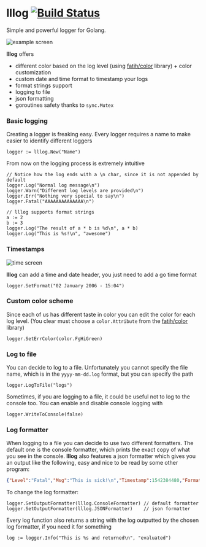 # lllog [![Build Status](https://travis-ci.org/LorenzoLeonardini/lllog.svg?branch=master)](https://travis-ci.org/LorenzoLeonardini/lllog)

Simple and powerful logger for Golang.

![example screen](https://lorenzoleonardini.altervista.org/github/lllog/screen1.png)

**lllog** offers

- different color based on the log level (using [fatih/color](https://github.com/fatih/color) library) + color customization
- custom date and time format to timestamp your logs
- format strings support
- logging to file
- json formatting
- goroutines safety thanks to `sync.Mutex`

### Basic logging

Creating a logger is freaking easy. Every logger requires a name to make easier to identify different loggers

```golang
logger := lllog.New("Name")
```

From now on the logging process is extremely intuitive

```golang
// Notice how the log ends with a \n char, since it is not appended by default
logger.Log("Normal log message\n")
logger.Warn("Different log levels are provided\n")
logger.Err("Nothing very special to say\n")
logger.Fatal("AAAAAAAAAAAAAA\n")

// lllog supports format strings
a := 2
b := 3
logger.Log("The result of a * b is %d\n", a * b)
logger.Log("This is %s!\n", "awesome")
```

### Timestamps

![time screen](https://lorenzoleonardini.altervista.org/github/lllog/screen2.png)

**lllog** can add a time and date header, you just need to add a go time format

```golang
logger.SetFormat("02 January 2006 - 15:04")
```

### Custom color scheme

Since each of us has different taste in color you can edit the color for each log level. (You clear must choose a `color.Attribute` from the [fatih/color](https://github.com/fatih/color) library)

```golang
logger.SetErrColor(color.FgHiGreen)
```

### Log to file

You can decide to log to a file. Unfortunately you cannot specify the file name, which is in the `yyyy-mm-dd.log` format, but you can specify the path

```golang
logger.LogToFile("logs")
```

Sometimes, if you are logging to a file, it could be useful not to log to the console too. You can enable and disable console logging with

```golang
logger.WriteToConsole(false)
```

### Log formatter

When logging to a file you can decide to use two different formatters. The default one is the console formatter, which prints the exact copy of what you see in the console. **lllog** also features a json formatter which gives you an output like the following, easy and nice to be read by some other program:

```json
{"Level":"Fatal","Msg":"This is sick!\n","Timestamp":1542384480,"Format":"02 January 2006 - 15:04","Name":"File logger"}
```

To change the log formatter:

```golang
logger.SetOutputFormatter(lllog.ConsoleFormatter) // default formatter
logger.SetOutputFormatter(lllog.JSONFormatter)    // json formatter
```

Every log function also returns a string with the log outputted by the chosen log formatter, if you need it for something

```golang
log := logger.Info("This is %s and returned\n", "evaluated")
```
